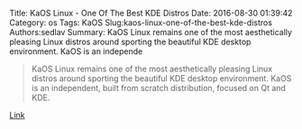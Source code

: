 Title: KaOS Linux - One Of The Best KDE Distros
Date: 2016-08-30 01:39:42
Category: os
Tags: KaOS
Slug:kaos-linux-one-of-the-best-kde-distros
Authors:sedlav
Summary: KaOS Linux remains one of the most aesthetically pleasing Linux distros around sporting the beautiful KDE desktop environment. KaOS is an independe

> KaOS Linux remains one of the most aesthetically pleasing Linux distros around sporting the beautiful KDE desktop environment. 
KaOS is an independent, built from scratch distribution, focused on Qt and KDE.

[Link](http://www.linuxandubuntu.com/home/kaos-linux-one-of-the-best-kde-distros)
